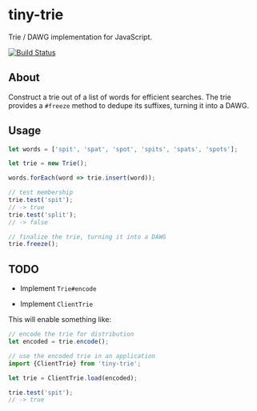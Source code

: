 tiny-trie
===

Trie / DAWG implementation for JavaScript.

[![Build Status](https://travis-ci.org/jnu/tiny-trie.svg?branch=master)](https://travis-ci.org/jnu/tiny-trie)

## About

Construct a trie out of a list of words for efficient searches. The trie
provides a `#freeze` method to dedupe its suffixes, turning it into a DAWG.

## Usage

```js
let words = ['spit', 'spat', 'spot', 'spits', 'spats', 'spots'];

let trie = new Trie();

words.forEach(word => trie.insert(word));

// test membership
trie.test('spit');
// -> true
trie.test('split');
// -> false

// finalize the trie, turning it into a DAWG
trie.freeze();
```

## TODO

* Implement `Trie#encode`

* Implement `ClientTrie`

This will enable something like:

```js
// encode the trie for distribution
let encoded = trie.encode();

// use the encoded trie in an application
import {ClientTrie} from 'tiny-trie';

let trie = ClientTrie.load(encoded);

trie.test('spit');
// -> true
```
